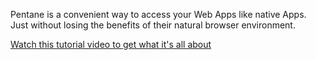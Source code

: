 Pentane is a convenient way to access your Web Apps like native Apps. Just without losing the benefits of their natural browser environment.

[Watch this tutorial video to get what it's all about](http://vimeo.com/38295655)